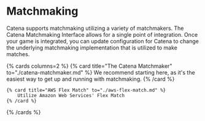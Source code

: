 # Matchmaking
Catena supports matchmaking utilizing a variety of matchmakers. The Catena Matchmaking Interface allows for a single point of integration. Once your game is integrated, you can update configuration for Catena to change the underlying matchmaking implementation that is utilized to make matches.

{% cards columns=2 %}
    {% card title="The Catena Matchmaker" to="./catena-matchmaker.md" %}
        We recommend starting here, as it's the easiest way to get up and running with matchmaking.
    {% /card %}

    {% card title="AWS Flex Match" to="./aws-flex-match.md" %}
        Utilize Amazon Web Services' Flex Match
    {% /card %}
{% /cards %}
